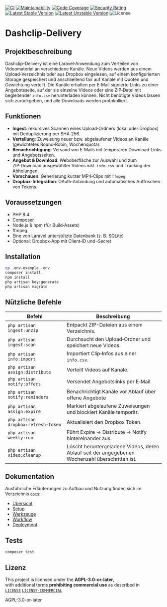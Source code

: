 [![CI](https://github.com/N3XT0R/dashclip-delivery/actions/workflows/ci.yml/badge.svg)](https://github.com/N3XT0R/dashclip-delivery/actions/workflows/ci.yml)
[![Maintainability](https://qlty.sh/gh/N3XT0R/projects/dashclip-delivery/maintainability.svg)](https://qlty.sh/gh/N3XT0R/projects/dashclip-delivery)
[![Code Coverage](https://qlty.sh/gh/N3XT0R/projects/dashclip-delivery/coverage.svg)](https://qlty.sh/gh/N3XT0R/projects/dashclip-delivery)
[![Security Rating](https://sonarcloud.io/api/project_badges/measure?project=N3XT0R_dashclip-delivery&metric=security_rating)](https://sonarcloud.io/summary/new_code?id=N3XT0R_dashclip-delivery)
[![Latest Stable Version](https://poser.pugx.org/n3xt0r/dashclip-delivery/v/stable)](https://packagist.org/packages/n3xt0r/dashclip-delivery)
[![Latest Unstable Version](https://poser.pugx.org/n3xt0r/dashclip-delivery/v/unstable)](https://packagist.org/packages/n3xt0r/dashclip-delivery)
![License](https://img.shields.io/badge/license-AGPL--3.0%20%2F%20Commercial-blue)

# Dashclip-Delivery

## Projektbeschreibung

Dashclip-Delivery ist eine Laravel‑Anwendung zum Verteilen von Videomaterial an verschiedene Kanäle. Neue Videos werden
aus
einem Upload‑Verzeichnis oder aus Dropbox eingelesen, auf einem konfigurierten Storage gespeichert und anschließend fair
auf Kanäle mit Quoten und Gewichtung verteilt. Die Kanäle erhalten per E‑Mail signierte Links zu einer Angebotsseite,
auf der sie einzelne Videos oder eine ZIP‑Datei mit begleitender `info.csv` herunterladen können. Nicht benötigte Videos
lassen sich zurückgeben, und alle Downloads werden protokolliert.

## Funktionen

- **Ingest**: rekursives Scannen eines Upload‑Ordners (lokal oder Dropbox) mit Deduplizierung per SHA‑256.
- **Verteilung**: Zuweisung neuer bzw. abgelaufener Videos an Kanäle (gewichtetes Round‑Robin, Wochenquota).
- **Benachrichtigung**: Versand von E‑Mails mit temporären Download‑Links und Angebotsseiten.
- **Angebot & Download**: Weboberfläche zur Auswahl und zum ZIP‑Download ausgewählter Videos inkl. `info.csv` und
  Tracking der Abholungen.
- **Vorschauen**: Generierung kurzer MP4‑Clips mit `ffmpeg`.
- **Dropbox‑Integration**: OAuth‑Anbindung und automatisches Auffrischen von Tokens.

## Voraussetzungen

- PHP 8.4
- Composer
- Node.js & npm (für Build‑Assets)
- ffmpeg
- Eine von Laravel unterstützte Datenbank (z. B. SQLite)
- Optional: Dropbox‑App mit Client‑ID und ‑Secret

## Installation

```bash
cp .env.example .env
composer install
npm install
php artisan key:generate
php artisan migrate
```

## Nützliche Befehle

| Befehl                              | Beschreibung                                                                                    |
|-------------------------------------|-------------------------------------------------------------------------------------------------|
| `php artisan ingest:unzip`          | Entpackt ZIP-Dateien aus einem Verzeichnis.                                                     |
| `php artisan ingest:scan`           | Durchsucht den Upload‑Ordner und speichert neue Videos.                                         |
| `php artisan info:import`           | Importiert Clip‑Infos aus einer `info.csv`.                                                     |
| `php artisan assign:distribute`     | Verteilt Videos auf Kanäle.                                                                     |
| `php artisan notify:offers`         | Versendet Angebotslinks per E‑Mail.                                                             |
| `php artisan notify:reminders`      | Benachrichtigt Kanäle vor Ablauf über offene Angebote                                           |                         
| `php artisan assign:expire`         | Markiert abgelaufene Zuweisungen und blockiert Kanäle temporär.                                 |
| `php artisan dropbox:refresh-token` | Aktualisiert den Dropbox Token.                                                                 |
| `php artisan weekly:run`            | Führt Expire → Distribute → Notify hintereinander aus.                                          |
| `php artisan video:cleanup`         | Löscht heruntergeladene Videos, deren Ablauf seit der angegebenen Wochenzahl überschritten ist. |

## Dokumentation

Ausführliche Erläuterungen zu Aufbau und Nutzung finden sich im Verzeichnis [`docs`](docs):

- [Übersicht](docs/README.md)
- [Setup](docs/setup.md)
- [Werkzeuge](docs/tool.md)
- [Workflow](docs/workflow.md)
- [Deployment](docs/deployment.md)

## Tests

```bash
composer test
```

## Lizenz

This project is licensed under the **AGPL-3.0-or-later**,  
with additional terms **prohibiting commercial use** as described in  
[`LICENSE`](LICENSE)
[`LICENSE-COMMERCIAL`](LICENSE-COMMERCIAL.md)

AGPL-3.0-or-later
